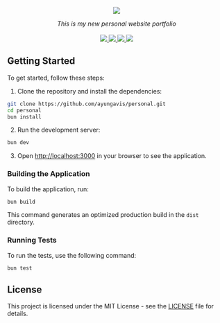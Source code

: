 <p align="center">
    <img src="https://user-images.githubusercontent.com/6702424/80216211-00ef5280-863e-11ea-81de-59f3a3d4b8e4.png">  
</p>
<p align="center">
    <i>This is my new personal website portfolio</i>
    <br>
    <br>
    <a href="https://github.com/ayungavis/personal/actions">
      <img src="https://github.com/ayungavis/personal/actions/workflows/ci.yaml/badge.svg?branch=main">
    </a>
    <a href="https://bundlephobia.com/package/personal">
      <img src="https://img.shields.io/bundlephobia/minzip/personal">
    </a>
    <a href="https://www.npmjs.com/package/personal">
      <img src="https://img.shields.io/npm/dw/personal">
    </a>
    <a href="https://github.com/ayungavis/personal/blob/main/LICENSE">
      <img src="https://img.shields.io/npm/l/personal">
    </a>
</p>

## Getting Started

To get started, follow these steps:

1. Clone the repository and install the dependencies:

```bash
git clone https://github.com/ayungavis/personal.git
cd personal
bun install
```

2. Run the development server:

```bash
bun dev
```

3. Open [http://localhost:3000](http://localhost:3000) in your browser to see the application.

### Building the Application

To build the application, run:

```bash
bun build
```

This command generates an optimized production build in the `dist` directory.

### Running Tests

To run the tests, use the following command:

```bash
bun test
```

## License

This project is licensed under the MIT License - see the [LICENSE](LICENSE) file for details.
